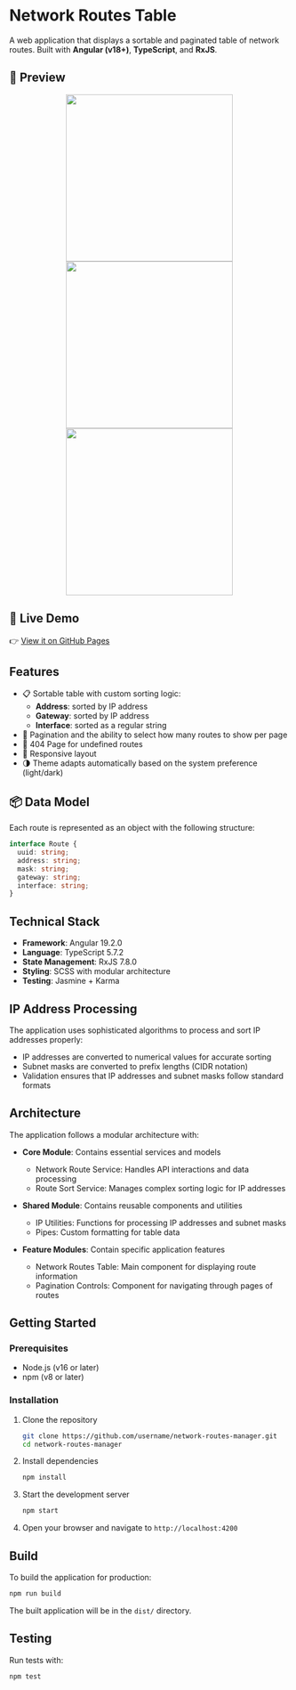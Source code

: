 # Network Routes Table

A web application that displays a sortable and paginated table of network routes. Built with **Angular (v18+)**, **TypeScript**, and **RxJS**.

## 📸 Preview

<p align="center">
  <img src="https://github.com/user-attachments/assets/622a0913-2521-4425-af79-84e9bc5ba36c" width="300"/>
  <img src="https://github.com/user-attachments/assets/7dc560fb-ba2a-4cbe-b773-2a5831e052e6" width="300"/>
  <img src="https://github.com/user-attachments/assets/d9216c60-4e18-4764-9489-ba38fd1eaad3" width="300"/>
</p>

## 🔗 Live Demo

👉 [View it on GitHub Pages](https://radomskaia.github.io/angular-routing-table/main)

## Features

- 📋 Sortable table with custom sorting logic:
  - **Address**: sorted by IP address
  - **Gateway**: sorted by IP address
  - **Interface**: sorted as a regular string
- 🔢 Pagination and the ability to select how many routes to show per page
- 🚫 404 Page for undefined routes
- 📱 Responsive layout
- 🌗 Theme adapts automatically based on the system preference (light/dark)

## 📦 Data Model

Each route is represented as an object with the following structure:

```ts
interface Route {
  uuid: string;
  address: string;
  mask: string;
  gateway: string;
  interface: string;
}
```

## Technical Stack

- **Framework**: Angular 19.2.0
- **Language**: TypeScript 5.7.2
- **State Management**: RxJS 7.8.0
- **Styling**: SCSS with modular architecture
- **Testing**: Jasmine + Karma

## IP Address Processing

The application uses sophisticated algorithms to process and sort IP addresses properly:

- IP addresses are converted to numerical values for accurate sorting
- Subnet masks are converted to prefix lengths (CIDR notation)
- Validation ensures that IP addresses and subnet masks follow standard formats

## Architecture

The application follows a modular architecture with:

- **Core Module**: Contains essential services and models
  - Network Route Service: Handles API interactions and data processing
  - Route Sort Service: Manages complex sorting logic for IP addresses

- **Shared Module**: Contains reusable components and utilities
  - IP Utilities: Functions for processing IP addresses and subnet masks
  - Pipes: Custom formatting for table data

- **Feature Modules**: Contain specific application features
  - Network Routes Table: Main component for displaying route information
  - Pagination Controls: Component for navigating through pages of routes

## Getting Started

### Prerequisites

- Node.js (v16 or later)
- npm (v8 or later)

### Installation

1. Clone the repository
   ```bash
   git clone https://github.com/username/network-routes-manager.git
   cd network-routes-manager
   ```
2. Install dependencies
   ```bash
   npm install
   ```
3. Start the development server
   ```bash
   npm start
   ```
4. Open your browser and navigate to `http://localhost:4200`

## Build

To build the application for production:

```bash
npm run build
```

The built application will be in the `dist/` directory.

## Testing

Run tests with:

```bash
npm test
```
